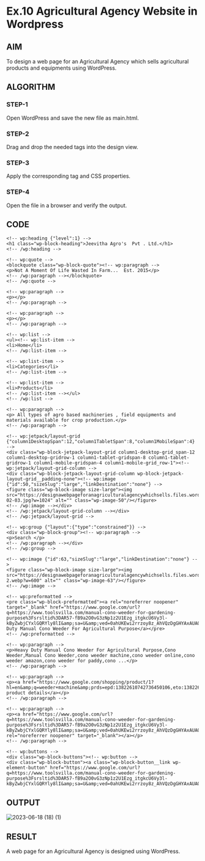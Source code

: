 # Ex.10 Agricultural Agency Website in Wordpress 
## AIM
  To design a web page for an Agricultural Agency which sells agricultural products and equipments using WordPress.

## ALGORITHM
### STEP-1
  Open WordPress and save the new file as main.html.

### STEP-2
  Drag and drop the needed tags into the design view.

### STEP-3
  Apply the corresponding tag and CSS properties.

### STEP-4
  Open the file in a browser and verify the output.
  
## CODE
~~~
<!-- wp:heading {"level":1} -->
<h1 class="wp-block-heading">Jeevitha Agro's  Pvt . Ltd.</h1>
<!-- /wp:heading -->

<!-- wp:quote -->
<blockquote class="wp-block-quote"><!-- wp:paragraph -->
<p>Not A Moment Of Life Wasted In Farm...  Est. 2015</p>
<!-- /wp:paragraph --></blockquote>
<!-- /wp:quote -->

<!-- wp:paragraph -->
<p></p>
<!-- /wp:paragraph -->

<!-- wp:paragraph -->
<p></p>
<!-- /wp:paragraph -->

<!-- wp:list -->
<ul><!-- wp:list-item -->
<li>Home</li>
<!-- /wp:list-item -->

<!-- wp:list-item -->
<li>Categories</li>
<!-- /wp:list-item -->

<!-- wp:list-item -->
<li>Products</li>
<!-- /wp:list-item --></ul>
<!-- /wp:list -->

<!-- wp:paragraph -->
<p> All types of agro based machineries , field equipments and  materials available for crop production.</p>
<!-- /wp:paragraph -->

<!-- wp:jetpack/layout-grid {"column1DesktopSpan":12,"column1TabletSpan":8,"column1MobileSpan":4} -->
<div class="wp-block-jetpack-layout-grid column1-desktop-grid_span-12 column1-desktop-gridrow-1 column1-tablet-gridspan-8 column1-tablet-gridrow-1 column1-mobile-gridspan-4 column1-mobile-grid_row-1"><!-- wp:jetpack/layout-grid-column -->
<div class="wp-block-jetpack-layout-grid-column wp-block-jetpack-layout-grid__padding-none"><!-- wp:image {"id":50,"sizeSlug":"large","linkDestination":"none"} -->
<figure class="wp-block-image size-large"><img src="https://designawebpageforanagriculturalagencywhichsells.files.wordpress.com/2023/06/2021-02-03.jpg?w=1024" alt="" class="wp-image-50"/></figure>
<!-- /wp:image --></div>
<!-- /wp:jetpack/layout-grid-column --></div>
<!-- /wp:jetpack/layout-grid -->

<!-- wp:group {"layout":{"type":"constrained"}} -->
<div class="wp-block-group"><!-- wp:paragraph -->
<p>Search </p>
<!-- /wp:paragraph --></div>
<!-- /wp:group -->

<!-- wp:image {"id":63,"sizeSlug":"large","linkDestination":"none"} -->
<figure class="wp-block-image size-large"><img src="https://designawebpageforanagriculturalagencywhichsells.files.wordpress.com/2023/06/shopping-2.webp?w=600" alt="" class="wp-image-63"/></figure>
<!-- /wp:image -->

<!-- wp:preformatted -->
<pre class="wp-block-preformatted"><a rel="noreferrer noopener" target="_blank" href="https://www.google.com/url?q=https://www.toolsvilla.com/manual-cono-weeder-for-gardening-purpose%3Fsrsltid%3DAR57-fB9a2O0vG3zNp1z2U1Ezg_itgkcU6Vy3l-kByZwbjCYxlGQRYly8lI&amp;sa=U&amp;ved=0ahUKEwi2rrzoy8z_AhVQzDgGHYAxAUAQwisIGA&amp;usg=AOvVaw1NT6eFMjMNjlqh9CN90xTR">Heavy Duty Manual Cono Weeder For Agricultural Purpose</a></pre>
<!-- /wp:preformatted -->

<!-- wp:paragraph -->
<p>Heavy Duty Manual Cono Weeder For Agricultural Purpose,Cono Weeder,Manual Cono Weeder,cono weeder machine,cono weeder online,cono weeder amazon,cono weeder for paddy,cono ...</p>
<!-- /wp:paragraph -->

<!-- wp:paragraph -->
<p><a href="https://www.google.com/shopping/product/1?hl=en&amp;q=weeder+machine&amp;prds=epd:13822610742736450106,eto:13822610742736450106_0,pid:13822610742736450106&amp;sa=X&amp;ved=0ahUKEwji5enEzsz_AhWp4jgGHWXXDAwQ9pwGCAU">View product details</a></p>
<!-- /wp:paragraph -->

<!-- wp:paragraph -->
<p><a href="https://www.google.com/url?q=https://www.toolsvilla.com/manual-cono-weeder-for-gardening-purpose%3Fsrsltid%3DAR57-fB9a2O0vG3zNp1z2U1Ezg_itgkcU6Vy3l-kByZwbjCYxlGQRYly8lI&amp;sa=U&amp;ved=0ahUKEwi2rrzoy8z_AhVQzDgGHYAxAUAQgOUECBo&amp;usg=AOvVaw1Rc95P74w4NWOCwrdMb5gb" rel="noreferrer noopener" target="_blank"></a></p>
<!-- /wp:paragraph -->

<!-- wp:buttons -->
<div class="wp-block-buttons"><!-- wp:button -->
<div class="wp-block-button"><a class="wp-block-button__link wp-element-button" href="https://www.google.com/url?q=https://www.toolsvilla.com/manual-cono-weeder-for-gardening-purpose%3Fsrsltid%3DAR57-fB9a2O0vG3zNp1z2U1Ezg_itgkcU6Vy3l-kByZwbjCYxlGQRYly8lI&amp;sa=U&amp;ved=0ahUKEwi2rrzoy8z_AhVQzDgGHYAxAUAQgOUECBo&amp;usg=AOvVaw1Rc95P74w4N…
~~~
## OUTPUT
![2023-06-18 (18) (1)](https://github.com/JeevithaParthiban/EX10_Web-Design/assets/127817091/33c46934-bf35-4608-84ae-85b0dbad39e9)


## RESULT
  A web page for an Agricultural Agency is designed using WordPress.
